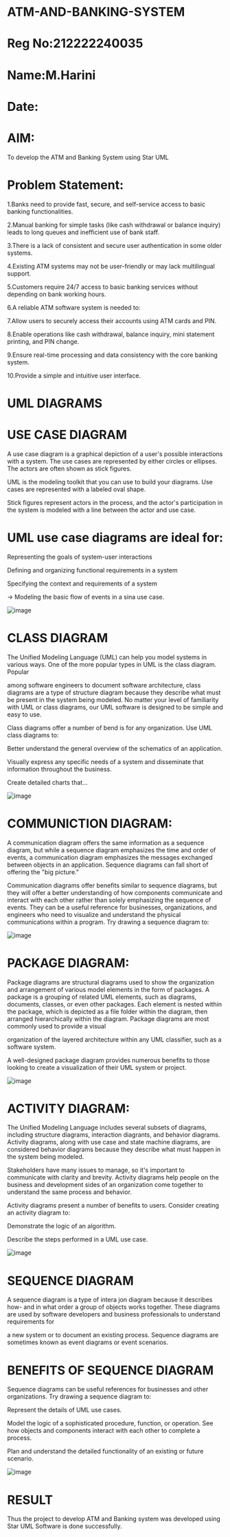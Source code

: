 # ATM-AND-BANKING-SYSTEM
# Reg No:212222240035
# Name:M.Harini
# Date:


# AIM:
To develop the ATM and Banking System using Star UML

# Problem Statement:
1.Banks need to provide fast, secure, and self-service access to basic banking functionalities.

2.Manual banking for simple tasks (like cash withdrawal or balance inquiry) leads to long queues and inefficient use of bank staff.

3.There is a lack of consistent and secure user authentication in some older systems.

4.Existing ATM systems may not be user-friendly or may lack multilingual support.

5.Customers require 24/7 access to basic banking services without depending on bank working hours.

6.A reliable ATM software system is needed to:

7.Allow users to securely access their accounts using ATM cards and PIN.

8.Enable operations like cash withdrawal, balance inquiry, mini statement printing, and PIN change.

9.Ensure real-time processing and data consistency with the core banking system.

10.Provide a simple and intuitive user interface.


# UML DIAGRAMS

# USE CASE DIAGRAM

A use case diagram is a graphical depiction of a user's possible interactions with a system. The use cases are represented by either circles or ellipses. The actors are often shown as stick figures.

UML is the modeling toolkit that you can use to build your diagrams. Use cases are represented with a labeled oval shape.

Stick figures represent actors in the process, and the actor's participation in the system is modeled with a line between the actor and use case.
# UML use case diagrams are ideal for:

Representing the goals of system-user interactions

Defining and organizing functional requirements in a system

Specifying the context and requirements of a system

→ Modeling the basic flow of events in a sina use case.

![image](https://github.com/user-attachments/assets/0b88d9eb-d798-4c99-8d74-6be5851224e1)








# CLASS DIAGRAM

The Unified Modeling Language (UML) can help you model systems in various ways. One of the more popular types in UML is the class diagram. Popular

among software engineers to document software architecture, class diagrams are a type of structure diagram because they describe what must be present in the system being modeled. No matter your level of familiarity with UML or class diagrams, our UML software is designed to be simple and easy to use.

Class diagrams offer a number of bend is for any organization. Use UML class diagrams to:

Better understand the general overview of the schematics of an application.

Visually express any specific needs of a system and disseminate that information throughout the business.

Create detailed charts that…

![image](https://github.com/user-attachments/assets/6a056707-0f36-4aee-b5c2-31fb76701209)




# COMMUNICTION DIAGRAM:

A communication diagram offers the same information as a sequence diagram, but while a sequence diagram emphasizes the time and order of events, a communication diagram emphasizes the messages exchanged between objects in an application. Sequence diagrams can fall short of offering the "big picture."

Communication diagrams offer benefits similar to sequence diagrams, but they will offer a better understanding of how components communicate and interact with each other rather than solely emphasizing the sequence of events. They can be a useful reference for businesses, organizations, and engineers who need to visualize and understand the physical communications within a program. Try drawing a sequence diagram to:

![image](https://github.com/user-attachments/assets/f98b756b-5638-40d0-9759-1a25f63dc13c)




# PACKAGE DIAGRAM:

Package diagrams are structural diagrams used to show the organization and arrangement of various model elements in the form of packages. A package is a grouping of related UML elements, such as diagrams, documents, classes, or even other packages. Each element is nested within the package, which is depicted as a file folder within the diagram, then arranged hierarchically within the diagram. Package diagrams are most commonly used to provide a visual

organization of the layered architecture within any UML classifier, such as a software system.

A well-designed package diagram provides numerous benefits to those looking to create a visualization of their UML system or project.

![image](https://github.com/user-attachments/assets/1357de9a-a525-4f35-86a9-9cd2079bc01a)









# ACTIVITY DIAGRAM:

The Unified Modeling Language includes several subsets of diagrams, including structure diagrams, interaction diagrants, and behavior diagrams. Activity diagrams, along with use case and state machine diagrams, are considered behavior diagrams because they describe what must happen in the system being modeled.

Stakeholders have many issues to manage, so it's important to communicate with clarity and brevity. Activity diagrams help people on the business and development sides of an organization come together to understand the same process and behavior.

Activity diagrams present a number of benefits to users. Consider creating an activity diagram to:

Demonstrate the logic of an algorithm.

Describe the steps performed in a UML use case.

![image](https://github.com/user-attachments/assets/f16f6520-abd1-4373-8dbf-4d043e506c41)






# SEQUENCE DIAGRAM

A sequence diagram is a type of intera jon diagram because it describes how- and in what order a group of objects works together. These diagrams are used by software developers and business professionals to understand requirements for

a new system or to document an existing process. Sequence diagrams are sometimes known as event diagrams or event scenarios.


# BENEFITS OF SEQUENCE DIAGRAM

Sequence diagrams can be useful references for businesses and other organizations. Try drawing a sequence diagram to:

Represent the details of UML use cases.

Model the logic of a sophisticated procedure, function, or operation. See how objects and components interact with each other to complete a process.

Plan and understand the detailed functionality of an existing or future scenario.

![image](https://github.com/user-attachments/assets/ece3216e-5b33-4bdf-b22a-508d34feba9f)





# RESULT

Thus the project to develop ATM and Banking system was developed using Star UML Software is done successfully.

